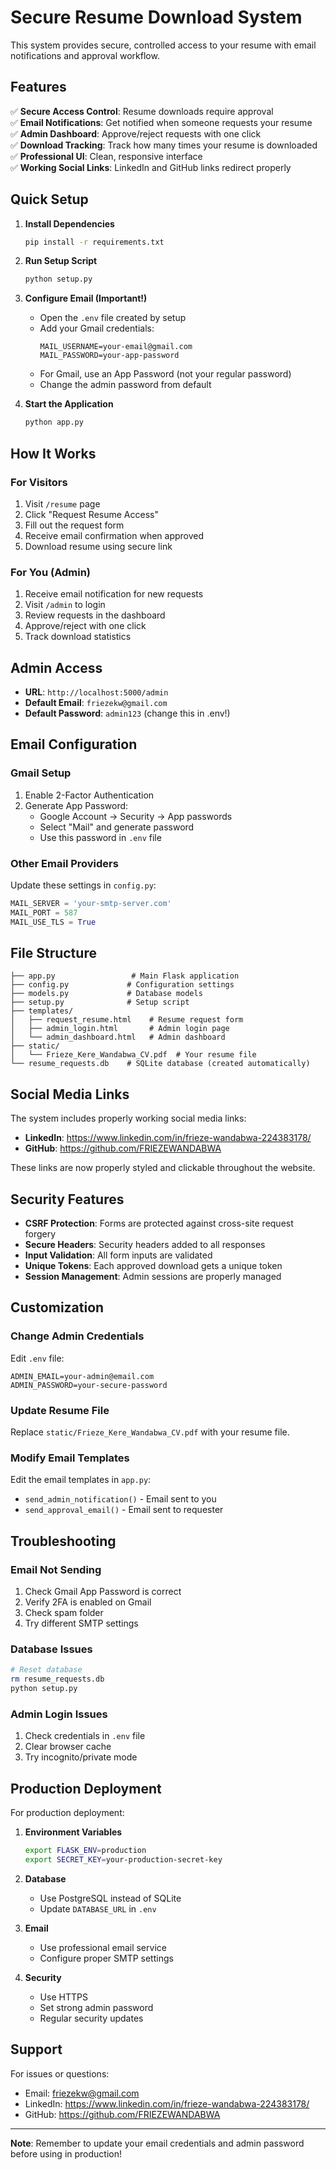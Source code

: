 # Secure Resume Download System

This system provides secure, controlled access to your resume with email notifications and approval workflow.

## Features

✅ **Secure Access Control**: Resume downloads require approval  
✅ **Email Notifications**: Get notified when someone requests your resume  
✅ **Admin Dashboard**: Approve/reject requests with one click  
✅ **Download Tracking**: Track how many times your resume is downloaded  
✅ **Professional UI**: Clean, responsive interface  
✅ **Working Social Links**: LinkedIn and GitHub links redirect properly  

## Quick Setup

1. **Install Dependencies**
   ```bash
   pip install -r requirements.txt
   ```

2. **Run Setup Script**
   ```bash
   python setup.py
   ```

3. **Configure Email (Important!)**
   - Open the `.env` file created by setup
   - Add your Gmail credentials:
     ```
     MAIL_USERNAME=your-email@gmail.com
     MAIL_PASSWORD=your-app-password
     ```
   - For Gmail, use an App Password (not your regular password)
   - Change the admin password from default

4. **Start the Application**
   ```bash
   python app.py
   ```

## How It Works

### For Visitors
1. Visit `/resume` page
2. Click "Request Resume Access"
3. Fill out the request form
4. Receive email confirmation when approved
5. Download resume using secure link

### For You (Admin)
1. Receive email notification for new requests
2. Visit `/admin` to login
3. Review requests in the dashboard
4. Approve/reject with one click
5. Track download statistics

## Admin Access

- **URL**: `http://localhost:5000/admin`
- **Default Email**: `friezekw@gmail.com`
- **Default Password**: `admin123` (change this in .env!)

## Email Configuration

### Gmail Setup
1. Enable 2-Factor Authentication
2. Generate App Password:
   - Google Account → Security → App passwords
   - Select "Mail" and generate password
   - Use this password in `.env` file

### Other Email Providers
Update these settings in `config.py`:
```python
MAIL_SERVER = 'your-smtp-server.com'
MAIL_PORT = 587
MAIL_USE_TLS = True
```

## File Structure

```
├── app.py                 # Main Flask application
├── config.py             # Configuration settings
├── models.py             # Database models
├── setup.py              # Setup script
├── templates/
│   ├── request_resume.html    # Resume request form
│   ├── admin_login.html       # Admin login page
│   └── admin_dashboard.html   # Admin dashboard
├── static/
│   └── Frieze_Kere_Wandabwa_CV.pdf  # Your resume file
└── resume_requests.db    # SQLite database (created automatically)
```

## Social Media Links

The system includes properly working social media links:

- **LinkedIn**: https://www.linkedin.com/in/frieze-wandabwa-224383178/
- **GitHub**: https://github.com/FRIEZEWANDABWA

These links are now properly styled and clickable throughout the website.

## Security Features

- **CSRF Protection**: Forms are protected against cross-site request forgery
- **Secure Headers**: Security headers added to all responses
- **Input Validation**: All form inputs are validated
- **Unique Tokens**: Each approved download gets a unique token
- **Session Management**: Admin sessions are properly managed

## Customization

### Change Admin Credentials
Edit `.env` file:
```
ADMIN_EMAIL=your-admin@email.com
ADMIN_PASSWORD=your-secure-password
```

### Update Resume File
Replace `static/Frieze_Kere_Wandabwa_CV.pdf` with your resume file.

### Modify Email Templates
Edit the email templates in `app.py`:
- `send_admin_notification()` - Email sent to you
- `send_approval_email()` - Email sent to requester

## Troubleshooting

### Email Not Sending
1. Check Gmail App Password is correct
2. Verify 2FA is enabled on Gmail
3. Check spam folder
4. Try different SMTP settings

### Database Issues
```bash
# Reset database
rm resume_requests.db
python setup.py
```

### Admin Login Issues
1. Check credentials in `.env` file
2. Clear browser cache
3. Try incognito/private mode

## Production Deployment

For production deployment:

1. **Environment Variables**
   ```bash
   export FLASK_ENV=production
   export SECRET_KEY=your-production-secret-key
   ```

2. **Database**
   - Use PostgreSQL instead of SQLite
   - Update `DATABASE_URL` in `.env`

3. **Email**
   - Use professional email service
   - Configure proper SMTP settings

4. **Security**
   - Use HTTPS
   - Set strong admin password
   - Regular security updates

## Support

For issues or questions:
- Email: friezekw@gmail.com
- LinkedIn: https://www.linkedin.com/in/frieze-wandabwa-224383178/
- GitHub: https://github.com/FRIEZEWANDABWA

---

**Note**: Remember to update your email credentials and admin password before using in production!